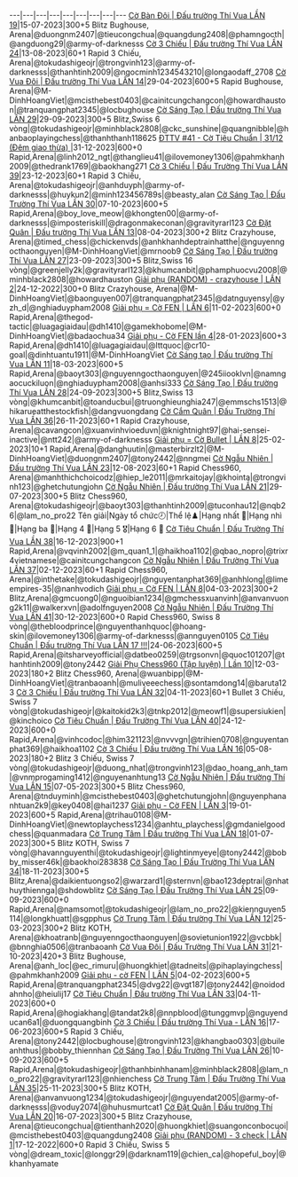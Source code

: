 ---|---|---|---|---|---|---|---|---
<a href="https://www.chess.com/tournament/live/arena/c-bn-i--u-trng-th-vua-ln-19-2817029">Cờ Bàn Đôi | Đấu trường Thí Vua LẦN 19</a>|15-07-2023|300+5 Blitz Bughouse, Arena|@duongnm2407|@tieucongchua|@quangdung2408|@phamngocth|@angduong29|@army-of-darknesss
<a href="https://www.chess.com/tournament/live/arena/c-3-chiu--u-trng-th-vua-ln-24-2877908">Cờ 3 Chiếu | Đấu trường Thí Vua LẦN 24</a>|13-08-2023|60+1 Rapid 3 Chiếu, Arena|@tokudashigeojr|@trongvinh123|@army-of-darknesss|@thanhtinh2009|@ngocminh1234543210|@longaodaff_2708
<a href="https://www.chess.com/tournament/live/arena/c-vua-i--u-trng-th-vua-ln-14-2659721">Cờ Vua Đôi | Đấu trường Thí Vua LẦN 14</a>|29-04-2023|600+5 Rapid Bughouse, Arena|@M-DinhHoangViet|@mcisthebest0403|@cainitcungchangcon|@howardhauston|@tranquangphat2345|@locbughouse
<a href="https://www.chess.com/tournament/live/c-sng-to--u-trng-th-vua-ln-29-4304515">Cờ Sáng Tạo | Đấu trường Thí Vua LẦN 29</a>|29-09-2023|300+5 Blitz,Swiss 6 vòng|@tokudashigeojr|@minhblack2808|@ckc_sunshine|@quangnibble|@hanbaoplayingchess|@thanhthanh118625
<a href="https://www.chess.com/tournament/live/arena/ttv-41---c-tiu-chun--3112-m-giao-tha--3128897">ĐTTV #41 - Cờ Tiêu Chuẩn | 31/12 (Đêm giao thừa) </a>|31-12-2023|600+0 Rapid,Arena|@linh2012_ngt|@thanglieu41|@ilovemoney1306|@pahmkhanh2009|@thedrank1769|@baokhang271
<a href="https://www.chess.com/tournament/live/arena/c-3-chiu--u-trng-th-vua-ln-39-3126538">Cờ 3 Chiếu | Đấu Trường Thí Vua LẦN 39</a>|23-12-2023|60+1 Rapid 3 Chiếu, Arena|@tokudashigeojr|@anhduyph|@army-of-darknesss|@huykun2|@minh123456789s|@beasty_alan
<a href="https://www.chess.com/tournament/live/arena/c-sng-to--u-trng-th-vua-ln-30-2968427">Cờ Sáng Tạo | Đấu Trường Thí Vua LẦN 30</a>|07-10-2023|600+5 Rapid,Arena|@boy_love_meow|@khongten00|@army-of-darknesss|@imposteriskill|@dragonmakeconan|@gravityrarl123
<a href="https://www.chess.com/tournament/live/arena/c-t-qun--u-trng-th-vua-ln-13-2621423">Cờ Đặt Quân | Đấu trường Thí Vua LẦN 13</a>|08-04-2023|300+2 Blitz Crazyhouse, Arena|@timed_chess|@chickenvds|@anhkhanhdeptrainhatthe|@nguyenngocthaonguyen|@M-DinhHoangViet|@mrnoob9
<a href="https://www.chess.com/tournament/live/c-sng-to--u-trng-th-vua-ln-27-4304276">Cờ Sáng Tạo | Đấu trường Thí Vua LẦN 27</a>|23-09-2023|300+5 Blitz,Swiss 16 vòng|@greenjelly2k|@gravityrarl123|@khumcanbit|@phamphuocvu2008|@minhblack2808|@howardhauston
<a href="https://www.chess.com/tournament/live/arena/gii-ph-random---crazyhouse--ln-2-2353520">Giải phụ (RANDOM) - crazyhouse | LẦN 2</a>|24-12-2022|300+0 Blitz Crazyhouse, Arena|@M-DinhHoangViet|@baonguyen007|@tranquangphat2345|@datnguyensy|@yzh_d|@nghiaduypham2008
<a href="https://www.chess.com/tournament/live/arena/gii-ph--c-fen--ln-6-2500438">Giải phụ = Cờ FEN | LẦN 6</a>|11-02-2023|600+0 Rapid,Arena|@thegod-tactic|@luagagiaidau|@dh1410|@gamekhobome|@M-DinhHoangViet|@badaochua34
<a href="https://www.chess.com/tournament/live/arena/gii-ph---c-fen-ln-4-2415207">Giải phụ - Cờ FEN lần 4</a>|28-01-2023|600+3 Rapid,Arena|@dh1410|@luagagiaidau|@lttquoc|@cr10-goal|@dinhtuantu1911|@M-DinhHoangViet
<a href="https://www.chess.com/tournament/live/arena/c-sng-to--u-trng-th-vua-ln-11-2571958">Cờ Sáng tạo | Đấu trường Thí Vua LẦN 11</a>|18-03-2023|600+5 Rapid,Arena|@baoyt303|@nguyenngocthaonguyen|@245iiooklvn|@namngaocuckiluon|@nghiaduypham2008|@anhsi333
<a href="https://www.chess.com/tournament/live/c-sng-to--u-trng-th-vua-ln-28-4304504">Cờ Sáng Tạo | Đấu trường Thí Vua LẦN 28</a>|24-09-2023|300+5 Blitz,Swiss 13 vòng|@khumcanbit|@toanducbui|@truonghieunghia247|@emmschs1513|@hikarueatthestockfish|@dangvuongdang
<a href="https://www.chess.com/tournament/live/arena/c-cm-qun--u-trng-th-vua-ln-36-3056575">Cờ Cắm Quân | Đấu Trường Thí Vua LẦN 36</a>|26-11-2023|60+1 Rapid Crazyhouse, Arena|@cavangcon|@xuanvinhvioeduvn|@knightnight97|@hai-sensei-inactive|@ntt242|@army-of-darknesss
<a href="https://www.chess.com/tournament/live/arena/gii-ph--c-bullet--ln-8-2514918">Giải phụ = Cờ Bullet | LẦN 8</a>|25-02-2023|10+1 Rapid,Arena|@danghuutin|@masterbirzlt2|@M-DinhHoangViet|@duongnm2407|@tony2442|@nngmei
<a href="https://www.chess.com/tournament/live/arena/c-ngu-nhin--u-trng-th-vua-ln-23-2877907">Cờ Ngẫu Nhiên | Đấu trường Thí Vua LẦN 23</a>|12-08-2023|60+1 Rapid Chess960, Arena|@manhthichchoicodz|@hiep_le2011|@mrkaitojay|@khointa|@trongvinh123|@ghetchutungjohn
<a href="https://www.chess.com/tournament/live/arena/c-ngu-nhin--u-trng-th-vua-ln-21-2843048">Cờ Ngẫu Nhiên | Đấu trường Thí Vua LẦN 21</a>|29-07-2023|300+5 Blitz Chess960, Arena|@tokudashigeojr|@baoyt303|@thanhtinh2009|@tuconhau12|@nqb26|@lam_no_pro22
Tên giải|Ngày tổ chức🕗|Thể lệ♟️|Hạng nhất 🥇|Hạng nhì 🥈|Hạng ba 🥉|Hạng 4 🏅|Hạng 5 🎖️|Hạng 6 🌟
<a href="https://www.chess.com/tournament/live/arena/c-tiu-chun--u-trng-th-vua-ln-38-3069603">Cờ Tiêu Chuẩn | Đấu Trường Thí Vua LẦN 38</a>|16-12-2023|900+1 Rapid,Arena|@vqvinh2002|@m_quan1_1|@haikhoa1102|@qbao_nopro|@trixr4vietnamese|@cainitcungchangcon
<a href="https://www.chess.com/tournament/live/arena/c-ngu-nhin--u-trng-th-vua-ln-37-3069170">Cờ Ngẫu Nhiên | Đấu Trường Thí Vua LẦN 37</a>|02-12-2023|60+1 Rapid Chess960, Arena|@inthetake|@tokudashigeojr|@nguyentanphat369|@anhhlong|@limeempires-35|@nanhvodich
<a href="https://www.chess.com/tournament/live/arena/gii-ph--c-fen--ln-8-2537060">Giải phụ = Cờ FEN | LẦN 8</a>|04-03-2023|300+2 Blitz,Arena|@gmcuong0|@nguoibian1234|@gmchessxuanvinh|@anvanvuong2k11|@walkerxvn|@adolfnguyen2008
<a href="https://www.chess.com/tournament/live/c-ngu-nhin--u-trng-th-vua-ln-41-4487445">Cờ Ngẫu Nhiên | Đấu Trường Thí Vua LẦN 41</a>|30-12-2023|600+0 Rapid Chess960, Swiss 8 vòng|@thebloodprince|@nguyenthanhquoc|@hoang-skin|@ilovemoney1306|@army-of-darknesss|@annguyen0105
<a href="https://www.chess.com/tournament/live/arena/c-tiu-chun--u-trng-th-vua-ln-17--2750782">Cờ Tiêu Chuẩn | Đấu trường Thí Vua LẦN 17 !!!</a>|24-06-2023|600+5 Rapid,Arena|@itsharveyofficial|@datbeo0259|@trgsonvn|@quoc101207|@thanhtinh2009|@tony2442
<a href="https://www.chess.com/tournament/live/arena/gii-ph-chess960-tp-luyn--ln-10-2570938">Giải Phụ Chess960 (Tập luyện) | Lần 10</a>|12-03-2023|180+2 Blitz Chess960, Arena|@wuanbipp|@M-DinhHoangViet|@tranbaoanh|@muliveeechess|@sontamdong14|@baruta123
<a href="https://www.chess.com/tournament/live/c-3-chiu--u-trng-th-vua-ln-32-4362342">Cờ 3 Chiếu | Đấu trường Thí Vua LẦN 32</a>|04-11-2023|60+1 Bullet 3 Chiếu, Swiss 7 vòng|@tokudashigeojr|@kaitokid2k3|@tnkp2012|@meowf1|@supersiukien|@kinchoico
<a href="https://www.chess.com/tournament/live/arena/c-tiu-chun--u-trng-th-vua-ln-40-3127073">Cờ Tiêu Chuẩn | Đấu Trường Thí Vua LẦN 40</a>|24-12-2023|600+0 Rapid,Arena|@vinhcodoc|@him321123|@nvvvgn|@trihien0708|@nguyentanphat369|@haikhoa1102
<a href="https://www.chess.com/tournament/live/c-3-chiu--u-trng-th-vua-ln-16-4210551">Cờ 3 Chiếu | Đấu trường Thí Vua LẦN 16</a>|05-08-2023|180+2 Blitz 3 Chiếu, Swiss 7 vòng|@tokudashigeojr|@duong_nhat|@trongvinh123|@dao_hoang_anh_tam|@vnmprogaming1412|@nguyenanhtung13
<a href="https://www.chess.com/tournament/live/arena/c-ngu-nhin--u-trng-th-vua-ln-15-2683469">Cờ Ngẫu Nhiên | Đấu trường Thí Vua LẦN 15</a>|07-05-2023|300+5 Blitz Chess960, Arena|@tnduyminh|@mcisthebest0403|@ghetchutungjohn|@nguyenphananhtuan2k9|@key0408|@hai1237
<a href="https://www.chess.com/tournament/live/arena/gii-ph---c-fen--ln-3-2391595">Giải phụ - Cờ FEN | LẦN 3</a>|19-01-2023|600+5 Rapid,Arena|@trihau0108|@M-DinhHoangViet|@newtoplaychess1234|@anhtu_playchess|@gmdanielgoodchess|@quanmadara
<a href="https://www.chess.com/tournament/live/c-trung-tm--u-trng-th-vua-ln-18-4133434">Cờ Trung Tâm | Đấu trường Thí Vua LẦN 18</a>|01-07-2023|300+5 Blitz KOTH, Swiss 7 vòng|@havannguyenthi|@tokudashigeojr|@lightinmyeye|@tony2442|@bobby_misser46k|@baokhoi283838
<a href="https://www.chess.com/tournament/live/arena/c-sng-to--u-trng-th-vua-ln-34-3043653">Cờ Sáng Tạo | Đấu Trường Thí Vua LẦN 34</a>|18-11-2023|300+5 Blitz,Arena|@daikientuongso2|@warzard1|@sternvn|@bao123deptrai|@nhathuythiennga|@shdowblitz
<a href="https://www.chess.com/tournament/live/arena/c-sng-to--u-trng-th-vua-ln-25-2916621">Cờ Sáng Tạo | Đấu Trường Thí Vua LẦN 25</a>|09-09-2023|600+0 Rapid,Arena|@namsomot|@tokudashigeojr|@lam_no_pro22|@kiennguyen5114|@longkhuatt|@sgpphus
<a href="https://www.chess.com/tournament/live/arena/c-trung-tm--u-trng-th-vua-ln-12-2595797">Cờ Trung Tâm | Đấu trường Thí Vua LẦN 12</a>|25-03-2023|300+2 Blitz KOTH, Arena|@khoatranb|@nguyenngocthaonguyen|@sovietunion1922|@vcbbk|@bnnghia0506|@tranbaoanh
<a href="https://www.chess.com/tournament/live/arena/c-vua-i--u-trng-th-vua-ln-31-2993092">Cờ Vua Đôi | Đấu Trường Thí Vua LẦN 31</a>|21-10-2023|420+3 Blitz Bughouse, Arena|@anh_loc|@ec_rimuru|@huongkhiet|@tadneits|@pihaplayingchess|@pahmkhanh2009
<a href="https://www.chess.com/tournament/live/arena/gii-ph---c-fen--ln-5-2457599">Giải phụ - cờ FEN | LẦN 5</a>|04-02-2023|600+5 Rapid,Arena|@tranquangphat2345|@dvg22|@vgt187|@tony2442|@noidodahnho|@heiulij17
<a href="https://www.chess.com/tournament/live/arena/c-tiu-chun--u-trng-th-vua-ln-33-3007669">Cờ Tiêu Chuẩn | Đấu trường Thí Vua LẦN 33</a>|04-11-2023|600+0 Rapid,Arena|@hogiakhang|@tandat2k8|@nnpblood|@tunggmvp|@nguyenducan6a1|@duongquangbinh
<a href="https://www.chess.com/tournament/live/arena/c-3-chiu--u-trng-th-vua---ln-16-2736589">Cờ 3 Chiếu | Đấu trường Thí Vua - LẦN 16</a>|17-06-2023|600+5 Rapid 3 Chiếu, Arena|@tony2442|@locbughouse|@trongvinh123|@khangbao0303|@buileanhthus|@bobby_thiennhan
<a href="https://www.chess.com/tournament/live/arena/c-sng-to--u-trng-th-vua-ln-26-2917392">Cờ Sáng Tạo | Đấu Trường Thí Vua LẦN 26</a>|10-09-2023|600+5 Rapid,Arena|@tokudashigeojr|@thanhbinhhanam|@minhblack2808|@lam_no_pro22|@gravityrarl123|@nhienchess
<a href="https://www.chess.com/tournament/live/arena/c-trung-tm--u-trng-th-vua-ln-35-3056138">Cờ Trung Tâm | Đấu Trường Thí Vua LẦN 35</a>|25-11-2023|300+5 Blitz KOTH, Arena|@anvanvuong1234|@tokudashigeojr|@nguyendat2005|@army-of-darknesss|@voduy2074|@huhusmurtcat1
<a href="https://www.chess.com/tournament/live/arena/c-t-qun--u-trng-th-vua-ln-20-2828662">Cờ Đặt Quân | Đấu trường Thí Vua LẦN 20</a>|16-07-2023|300+5 Blitz Crazyhouse, Arena|@tieucongchua|@tienthanh2020|@huongkhiet|@suangonconbocuoi|@mcisthebest0403|@quangdung2408
<a href="https://www.chess.com/tournament/live/gii-ph-random---3-check--ln-1-3629394">Giải phụ (RANDOM) - 3 check | LẦN 1</a>|17-12-2022|600+0 Rapid 3 Chiếu, Swiss 5 vòng|@dream_toxic|@longgr29|@darknam119|@chien_ca|@hopeful_boy|@khanhyamate
